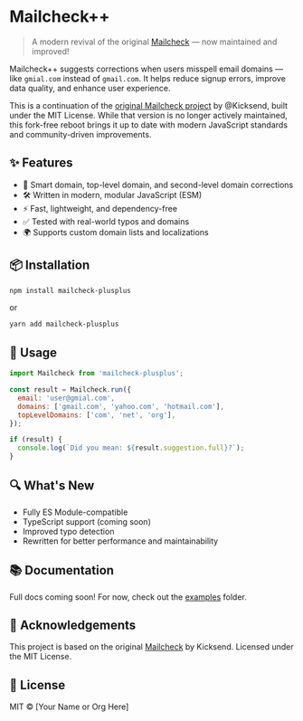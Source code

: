 # Mailcheck++

> A modern revival of the original [Mailcheck](https://github.com/mailcheck/mailcheck) — now maintained and improved!

Mailcheck++ suggests corrections when users misspell email domains — like `gmial.com` instead of `gmail.com`. It helps reduce signup errors, improve data quality, and enhance user experience.

This is a continuation of the [original Mailcheck project](https://github.com/mailcheck/mailcheck) by @Kicksend, built under the MIT License. While that version is no longer actively maintained, this fork-free reboot brings it up to date with modern JavaScript standards and community-driven improvements.

## ✨ Features

- 🧠 Smart domain, top-level domain, and second-level domain corrections
- 🛠️ Written in modern, modular JavaScript (ESM)
- ⚡ Fast, lightweight, and dependency-free
- ✅ Tested with real-world typos and domains
- 🌍 Supports custom domain lists and localizations

## 📦 Installation

```bash
npm install mailcheck-plusplus
```

or

```bash
yarn add mailcheck-plusplus
```

## 🔧 Usage

```js
import Mailcheck from 'mailcheck-plusplus';

const result = Mailcheck.run({
  email: 'user@gmial.com',
  domains: ['gmail.com', 'yahoo.com', 'hotmail.com'],
  topLevelDomains: ['com', 'net', 'org'],
});

if (result) {
  console.log(`Did you mean: ${result.suggestion.full}?`);
}
```

## 🔍 What's New

- Fully ES Module-compatible
- TypeScript support (coming soon)
- Improved typo detection
- Rewritten for better performance and maintainability

## 📚 Documentation

Full docs coming soon! For now, check out the [examples](./examples) folder.

## 🙌 Acknowledgements

This project is based on the original [Mailcheck](https://github.com/mailcheck/mailcheck) by Kicksend. Licensed under the MIT License.

## 📃 License

MIT © [Your Name or Org Here]
